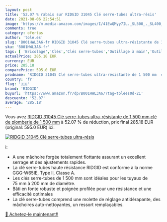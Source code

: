 ```yaml
---
layout: post
title: '52.07 % rabais sur RIDGID 31045 Clé serre-tubes ultra-résis'
date: 2021-08-06 22:54:51
image: 'https://m.media-amazon.com/images/I/41EwQMyy7IL._SL500_._SL400_.jpg'
comments: true
category: ofertas
author: 'tole.es'
slug: 'B001HWL3A6-fr RIDGID 31045 Clé serre-tubes ultra-résistante de 1 500 mm...'
sku: 'B001HWL3A6-fr'
tags: [ 'Bricolage','Clés','Clés serre-tubes','Outillage à main','Outillage à main et électroportatif','ridgid', ]
actualPrice: 285.18 EUR
currency: EUR
price: 285.18
comparePrice: 595.0 EUR
prodname: 'RIDGID 31045 Clé serre-tubes ultra-résistante de 1 500 mm  clé de plomberie de 1 500 mm'
country: 'fr'
flag: '🇫🇷'
brand: 'RIDGID'
buyurl: 'https://www.amazon.fr/dp/B001HWL3A6/?tag=tolees0d-21'
descuento: '52.07'
average: '285.18'
---
```


Vous avez [RIDGID 31045 Clé serre-tubes ultra-résistante de 1 500 mm  clé de plomberie de 1 500 mm](https://www.amazon.fr/dp/B001HWL3A6/?tag=tolees0d-21)  à  52.07 % de réduction, prix final  285.18 EUR (original: 595.0 EUR) ici:

[![RIDGID 31045 Clé serre-tubes ultra-résis](https://m.media-amazon.com/images/I/41EwQMyy7IL._SL500_._SL400_.jpg)](https://www.amazon.fr/dp/B001HWL3A6/?tag=tolees0d-21)

ℹ️:

- A une mâchoire forgée totalement flottante assurant un excellent serrage et des ajustements rapides.
- La clé serre-tubes haute résistance RIDGID est conforme à la norme GGG-W65IE, Type ll, Classe A.
- Les clés serre-tubes de 1 500 mm sont idéales pour les tuyaux de 75 mm à 200 mm de diamètre.
- Bâti en fonte robuste et poignée profilée pour une résistance et une efficacité optimales
- La clé serre-tubes comprend une molette de réglage antidérapante, des mâchoires auto-nettoyantes, un ressort remplaçables.

[🛒 Achetez-le maintenant!!](https://www.amazon.fr/dp/B001HWL3A6/?tag=tolees0d-21)

